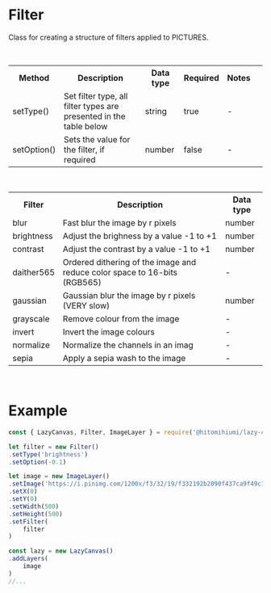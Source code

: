 # Filter

Class for creating a structure of filters applied to PICTURES.

<br>

<table>
    <tr>
        <th>Method</th>
        <th>Description</th>
        <th>Data type</th>
        <th>Required</th>
        <th>Notes<th>
    </tr>
    <tr>
        <td>setType()</td>
        <td>Set filter type, all filter types are presented in the table below</td>
        <td>string</td>
        <td>true</td>
        <td>-</td>
    </tr>
    <tr>
        <td>setOption()</td>
        <td>Sets the value for the filter, if required</td>
        <td>number</td>
        <td>false</td>
        <td>-</td>
    </tr>
</table>

<br>

<table>
    <tr>
        <th>Filter</th>
        <th>Description</th>
        <th>Data type</th>
    </tr>
    <tr>
        <td>blur</td>
        <td>Fast blur the image by r pixels</td>
        <td>number</td>
    </tr>
    <tr>
        <td>brightness</td>
        <td>Adjust the brighness by a value -1 to +1</td>
        <td>number</td>
    </tr>
    <tr>
        <td>contrast</td>
        <td>Adjust the contrast by a value -1 to +1</td>
        <td>number</td>
    </tr>
    <tr>
        <td>daither565</td>
        <td>Ordered dithering of the image and reduce color space to 16-bits (RGB565)</td>
        <td>-</td>
    </tr>
    <tr>
        <td>gaussian</td>
        <td>Gaussian blur the image by r pixels (VERY slow)</td>
        <td>number</td>
    </tr>
    <tr>
        <td>grayscale</td>
        <td>Remove colour from the image</td>
        <td>-</td>
    </tr>
    <tr>
        <td>invert</td>
        <td>Invert the image colours</td>
        <td>-</td>
    </tr>
    <tr>
        <td>normalize</td>
        <td>Normalize the channels in an imag</td>
        <td>-</td>
    </tr>
    <tr>
        <td>sepia</td>
        <td>Apply a sepia wash to the image</td>
        <td>-</td>
    </tr>
</table>

<br>

# Example

```js
const { LazyCanvas, Filter, ImageLayer } = require('@hitomihiumi/lazy-canvas')

let filter = new Filter()
.setType('brightness')
.setOption(-0.1)

let image = new ImageLayer()
.setImage('https://i.pinimg.com/1200x/f3/32/19/f332192b2090f437ca9f49c1002287b6.jpg')
.setX(0)
.setY(0)
.setWidth(500)
.setHeight(500)
.setFilter(
    filter
)

const lazy = new LazyCanvas()
.addLayers(
    image
)
//...
```